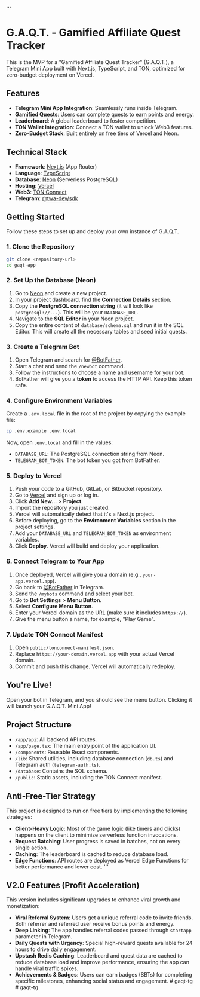 '''
# G.A.Q.T. - Gamified Affiliate Quest Tracker

This is the MVP for a "Gamified Affiliate Quest Tracker" (G.A.Q.T.), a Telegram Mini App built with Next.js, TypeScript, and TON, optimized for zero-budget deployment on Vercel.

## Features

*   **Telegram Mini App Integration**: Seamlessly runs inside Telegram.
*   **Gamified Quests**: Users can complete quests to earn points and energy.
*   **Leaderboard**: A global leaderboard to foster competition.
*   **TON Wallet Integration**: Connect a TON wallet to unlock Web3 features.
*   **Zero-Budget Stack**: Built entirely on free tiers of Vercel and Neon.

## Technical Stack

*   **Framework**: [Next.js](https://nextjs.org/) (App Router)
*   **Language**: [TypeScript](https://www.typescriptlang.org/)
*   **Database**: [Neon](https://neon.tech/) (Serverless PostgreSQL)
*   **Hosting**: [Vercel](https://vercel.com/)
*   **Web3**: [TON Connect](https://docs.ton.org/develop/dapps/ton-connect/overview)
*   **Telegram**: [@twa-dev/sdk](https://github.com/twa-dev/sdk)

## Getting Started

Follow these steps to set up and deploy your own instance of G.A.Q.T.

### 1. Clone the Repository

```bash
git clone <repository-url>
cd gaqt-app
```

### 2. Set Up the Database (Neon)

1.  Go to [Neon](https://neon.tech/) and create a new project.
2.  In your project dashboard, find the **Connection Details** section.
3.  Copy the **PostgreSQL connection string** (it will look like `postgresql://...`). This will be your `DATABASE_URL`.
4.  Navigate to the **SQL Editor** in your Neon project.
5.  Copy the entire content of `database/schema.sql` and run it in the SQL Editor. This will create all the necessary tables and seed initial quests.

### 3. Create a Telegram Bot

1.  Open Telegram and search for [@BotFather](https://t.me/BotFather).
2.  Start a chat and send the `/newbot` command.
3.  Follow the instructions to choose a name and username for your bot.
4.  BotFather will give you a **token** to access the HTTP API. Keep this token safe.

### 4. Configure Environment Variables

Create a `.env.local` file in the root of the project by copying the example file:

```bash
cp .env.example .env.local
```

Now, open `.env.local` and fill in the values:

*   `DATABASE_URL`: The PostgreSQL connection string from Neon.
*   `TELEGRAM_BOT_TOKEN`: The bot token you got from BotFather.

### 5. Deploy to Vercel

1.  Push your code to a GitHub, GitLab, or Bitbucket repository.
2.  Go to [Vercel](https://vercel.com/) and sign up or log in.
3.  Click **Add New...** > **Project**.
4.  Import the repository you just created.
5.  Vercel will automatically detect that it's a Next.js project.
6.  Before deploying, go to the **Environment Variables** section in the project settings.
7.  Add your `DATABASE_URL` and `TELEGRAM_BOT_TOKEN` as environment variables.
8.  Click **Deploy**. Vercel will build and deploy your application.

### 6. Connect Telegram to Your App

1.  Once deployed, Vercel will give you a domain (e.g., `your-app.vercel.app`).
2.  Go back to [@BotFather](https://t.me/BotFather) in Telegram.
3.  Send the `/mybots` command and select your bot.
4.  Go to **Bot Settings** > **Menu Button**.
5.  Select **Configure Menu Button**.
6.  Enter your Vercel domain as the URL (make sure it includes `https://`).
7.  Give the menu button a name, for example, "Play Game".

### 7. Update TON Connect Manifest

1.  Open `public/tonconnect-manifest.json`.
2.  Replace `https://your-domain.vercel.app` with your actual Vercel domain.
3.  Commit and push this change. Vercel will automatically redeploy.

## You're Live!

Open your bot in Telegram, and you should see the menu button. Clicking it will launch your G.A.Q.T. Mini App!

## Project Structure

*   `/app/api`: All backend API routes.
*   `/app/page.tsx`: The main entry point of the application UI.
*   `/components`: Reusable React components.
*   `/lib`: Shared utilities, including database connection (`db.ts`) and Telegram auth (`telegram-auth.ts`).
*   `/database`: Contains the SQL schema.
*   `/public`: Static assets, including the TON Connect manifest.

## Anti-Free-Tier Strategy

This project is designed to run on free tiers by implementing the following strategies:

*   **Client-Heavy Logic**: Most of the game logic (like timers and clicks) happens on the client to minimize serverless function invocations.
*   **Request Batching**: User progress is saved in batches, not on every single action.
*   **Caching**: The leaderboard is cached to reduce database load.
*   **Edge Functions**: API routes are deployed as Vercel Edge Functions for better performance and lower cost.
'''



## V2.0 Features (Profit Acceleration)

This version includes significant upgrades to enhance viral growth and monetization:

*   **Viral Referral System**: Users get a unique referral code to invite friends. Both referrer and referred user receive bonus points and energy.
*   **Deep Linking**: The app handles referral codes passed through `startapp` parameter in Telegram.
*   **Daily Quests with Urgency**: Special high-reward quests available for 24 hours to drive daily engagement.
*   **Upstash Redis Caching**: Leaderboard and quest data are cached to reduce database load and improve performance, ensuring the app can handle viral traffic spikes.
*   **Achievements & Badges**: Users can earn badges (SBTs) for completing specific milestones, enhancing social status and engagement.
#   g a q t - t g  
 #   g a q t - t g  
 